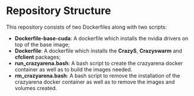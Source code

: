 # Repository Structure

This repository consists of two Dockerfiles along with two scripts:

- **Dockerfile-base-cuda**: A dockerfile which installs the nvidia drivers on top of the base image;
- **Dockerfile**: A dockerfile which installs the **CrazyS**, **Crazyswarm** and **cfclient** packages;
- **run_crazyarena.bash**: A bash script to create the crazyarena docker container as well as to build the images needed.
- **rm_crazyarena.bash**: A bash script to remove the installation of the crazyarena docker container as well as to remove the images and volumes created.